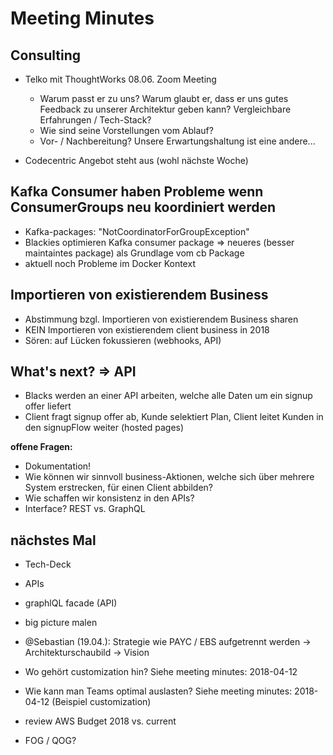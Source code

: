 # Meeting Minutes

## Consulting

- Telko mit ThoughtWorks 08.06. Zoom Meeting
    - Warum passt er zu uns? Warum glaubt er, dass er uns gutes Feedback zu unserer Architektur geben kann? Vergleichbare Erfahrungen / Tech-Stack?
    - Wie sind seine Vorstellungen vom Ablauf?
    - Vor- / Nachbereitung? Unsere Erwartungshaltung ist eine andere...
    
- Codecentric Angebot steht aus (wohl nächste Woche)

## Kafka Consumer haben Probleme wenn ConsumerGroups neu koordiniert werden

- Kafka-packages: "NotCoordinatorForGroupException"
- Blackies optimieren Kafka consumer package => neueres (besser maintaintes package) als Grundlage vom cb Package
- aktuell noch Probleme im Docker Kontext

## Importieren von existierendem Business

- Abstimmung bzgl. Importieren von existierendem Business sharen
- KEIN Importieren von existierendem client business in 2018
- Sören: auf Lücken fokussieren (webhooks, API)

## What's next? => API

- Blacks werden an einer API arbeiten, welche alle Daten um ein signup offer liefert
- Client fragt signup offer ab, Kunde selektiert Plan, Client leitet Kunden in den signupFlow weiter (hosted pages)

**offene Fragen:**

- Dokumentation!
- Wie können wir sinnvoll business-Aktionen, welche sich über mehrere System erstrecken, für einen Client abbilden? 
- Wie schaffen wir konsistenz in den APIs?
- Interface? REST vs. GraphQL

## nächstes Mal

- Tech-Deck
- APIs
- graphlQL facade (API)
- big picture malen
- @Sebastian (19.04.): Strategie wie PAYC / EBS aufgetrennt werden -> Architekturschaubild -> Vision
- Wo gehört customization hin? Siehe meeting minutes: 2018-04-12
- Wie kann man Teams optimal auslasten? Siehe meeting minutes: 2018-04-12 (Beispiel customization)
- review AWS Budget 2018 vs. current

- FOG / QOG?
